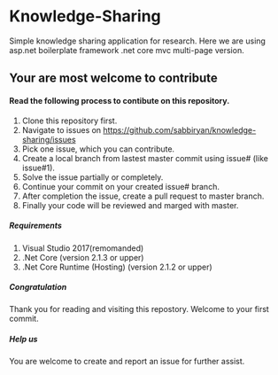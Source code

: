 # Knowledge-Sharing
Simple knowledge sharing application for research. Here we are using asp.net boilerplate framework .net core mvc multi-page version.


## Your are most welcome to contribute
#### Read the following process to contibute on this repository.
1. Clone this repository first.
2. Navigate to issues on https://github.com/sabbiryan/knowledge-sharing/issues
3. Pick one issue, which you can contribute.
4. Create a local branch from lastest master commit using issue# (like issue#1).
5. Solve the issue partially or completely.
6. Continue your commit on your created issue# branch.
7. After completion the issue, create a pull request to master branch.
8. Finally your code will be reviewed and marged with master.
##### Requirements
1. Visual Studio 2017(remomanded)
2. .Net Core (version 2.1.3 or upper)
3. .Net Core Runtime (Hosting) (version 2.1.2 or upper)

##### Congratulation
Thank you for reading and visiting this repostory. Welcome to your first commit. 

##### Help us 
You are welcome to create and report an issue for further assist.




